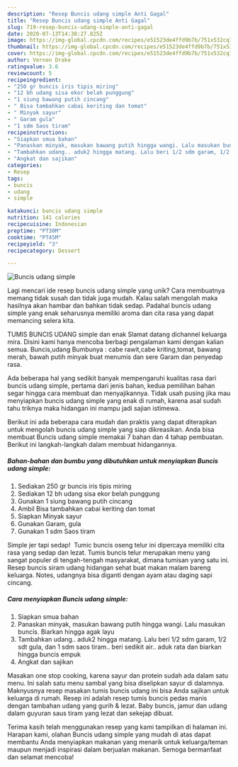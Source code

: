 ```yaml
---
description: "Resep Buncis udang simple Anti Gagal"
title: "Resep Buncis udang simple Anti Gagal"
slug: 719-resep-buncis-udang-simple-anti-gagal
date: 2020-07-13T14:38:27.825Z
image: https://img-global.cpcdn.com/recipes/e51523de4ffd9b7b/751x532cq70/buncis-udang-simple-foto-resep-utama.jpg
thumbnail: https://img-global.cpcdn.com/recipes/e51523de4ffd9b7b/751x532cq70/buncis-udang-simple-foto-resep-utama.jpg
cover: https://img-global.cpcdn.com/recipes/e51523de4ffd9b7b/751x532cq70/buncis-udang-simple-foto-resep-utama.jpg
author: Vernon Drake
ratingvalue: 3.6
reviewcount: 5
recipeingredient:
- "250 gr buncis iris tipis miring"
- "12 bh udang sisa ekor belah punggung"
- "1 siung bawang putih cincang"
- " Bisa tambahkan cabai keriting dan tomat"
- " Minyak sayur"
- " Garam gula"
- "1 sdm Saos tiram"
recipeinstructions:
- "Siapkan smua bahan"
- "Panaskan minyak, masukan bawang putih hingga wangi. Lalu masukan buncis. Biarkan hingga agak layu"
- "Tambahkan udang.. aduk2 hingga matang. Lalu beri 1/2 sdm garam, 1/2 sdt gula, dan 1 sdm saos tiram.. beri sedikit air.. aduk rata dan biarkan hingga buncis empuk"
- "Angkat dan sajikan"
categories:
- Resep
tags:
- buncis
- udang
- simple

katakunci: buncis udang simple 
nutrition: 141 calories
recipecuisine: Indonesian
preptime: "PT30M"
cooktime: "PT45M"
recipeyield: "3"
recipecategory: Dessert

---
```



![Buncis udang simple](https://img-global.cpcdn.com/recipes/e51523de4ffd9b7b/751x532cq70/buncis-udang-simple-foto-resep-utama.jpg)

Lagi mencari ide resep buncis udang simple yang unik? Cara membuatnya memang tidak susah dan tidak juga mudah. Kalau salah mengolah maka hasilnya akan hambar dan bahkan tidak sedap. Padahal buncis udang simple yang enak seharusnya memiliki aroma dan cita rasa yang dapat memancing selera kita.

TUMIS BUNCIS UDANG simple dan enak Slamat datang dichannel keluarga mira. Disini kami hanya mencoba berbagi pengalaman kami dengan kalian semua. Buncis,udang Bumbunya : cabe rawit,cabe kriting,tomat, bawang merah, bawah putih minyak buat menumis dan sere Garam dan penyedap rasa.

Ada beberapa hal yang sedikit banyak mempengaruhi kualitas rasa dari buncis udang simple, pertama dari jenis bahan, kedua pemilihan bahan segar hingga cara membuat dan menyajikannya. Tidak usah pusing jika mau menyiapkan buncis udang simple yang enak di rumah, karena asal sudah tahu triknya maka hidangan ini mampu jadi sajian istimewa.


Berikut ini ada beberapa cara mudah dan praktis yang dapat diterapkan untuk mengolah buncis udang simple yang siap dikreasikan. Anda bisa membuat Buncis udang simple memakai 7 bahan dan 4 tahap pembuatan. Berikut ini langkah-langkah dalam membuat hidangannya.

<!--inarticleads1-->

##### Bahan-bahan dan bumbu yang dibutuhkan untuk menyiapkan Buncis udang simple:

1. Sediakan 250 gr buncis iris tipis miring
1. Sediakan 12 bh udang sisa ekor belah punggung
1. Gunakan 1 siung bawang putih cincang
1. Ambil  Bisa tambahkan cabai keriting dan tomat
1. Siapkan  Minyak sayur
1. Gunakan  Garam, gula
1. Gunakan 1 sdm Saos tiram


Simple jer tapi sedap! ‍ Tumic buncis oseng telur ini dipercaya memiliki cita rasa yang sedap dan lezat. Tumis buncis telur merupakan menu yang sangat populer di tengah-tengah masyarakat, dimana tumisan yang satu ini. Resep buncis siram udang hidangan sehat buat makan malam bareng keluarga. Notes, udangnya bisa diganti dengan ayam atau daging sapi cincang. 

<!--inarticleads2-->

##### Cara menyiapkan Buncis udang simple:

1. Siapkan smua bahan
1. Panaskan minyak, masukan bawang putih hingga wangi. Lalu masukan buncis. Biarkan hingga agak layu
1. Tambahkan udang.. aduk2 hingga matang. Lalu beri 1/2 sdm garam, 1/2 sdt gula, dan 1 sdm saos tiram.. beri sedikit air.. aduk rata dan biarkan hingga buncis empuk
1. Angkat dan sajikan


Masakan one stop cooking, karena sayur dan protein sudah ada dalam satu menu. Ini salah satu menu sambal yang bisa diselipkan sayur di dalamnya. Maknyusnya resep masakan tumis buncis udang ini bisa Anda sajikan untuk keluarga di rumah. Resep ini adalah resep tumis buncis pedas manis dengan tambahan udang yang gurih &amp; lezat. Baby buncis, jamur dan udang dalam guyuran saus tiram yang lezat dan sekejap dibuat. 

Terima kasih telah menggunakan resep yang kami tampilkan di halaman ini. Harapan kami, olahan Buncis udang simple yang mudah di atas dapat membantu Anda menyiapkan makanan yang menarik untuk keluarga/teman maupun menjadi inspirasi dalam berjualan makanan. Semoga bermanfaat dan selamat mencoba!
